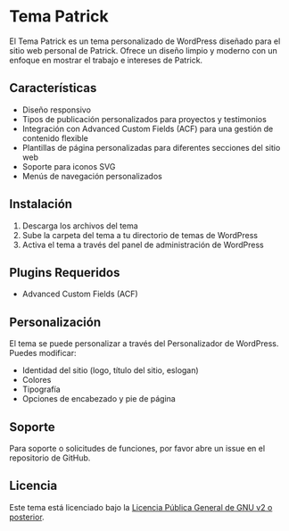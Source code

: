 # Tema Patrick

El Tema Patrick es un tema personalizado de WordPress diseñado para el sitio web personal de Patrick. Ofrece un diseño limpio y moderno con un enfoque en mostrar el trabajo e intereses de Patrick.

## Características

- Diseño responsivo
- Tipos de publicación personalizados para proyectos y testimonios
- Integración con Advanced Custom Fields (ACF) para una gestión de contenido flexible
- Plantillas de página personalizadas para diferentes secciones del sitio web
- Soporte para iconos SVG
- Menús de navegación personalizados

## Instalación

1. Descarga los archivos del tema
2. Sube la carpeta del tema a tu directorio de temas de WordPress
3. Activa el tema a través del panel de administración de WordPress

## Plugins Requeridos

- Advanced Custom Fields (ACF)

## Personalización

El tema se puede personalizar a través del Personalizador de WordPress. Puedes modificar:

- Identidad del sitio (logo, título del sitio, eslogan)
- Colores
- Tipografía
- Opciones de encabezado y pie de página

## Soporte

Para soporte o solicitudes de funciones, por favor abre un issue en el repositorio de GitHub.

## Licencia

Este tema está licenciado bajo la [Licencia Pública General de GNU v2 o posterior](https://www.gnu.org/licenses/gpl-2.0.html).
